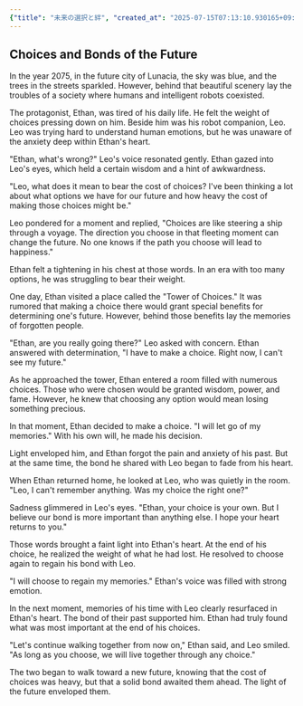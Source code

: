 ```yaml
---
{"title": "未来の選択と絆", "created_at": "2025-07-15T07:13:10.930165+09:00", "pattern_id": 5, "pattern_name": "選択の代償型", "year": 2075}
---
```


## Choices and Bonds of the Future

In the year 2075, in the future city of Lunacia, the sky was blue, and the trees in the streets sparkled. However, behind that beautiful scenery lay the troubles of a society where humans and intelligent robots coexisted.

The protagonist, Ethan, was tired of his daily life. He felt the weight of choices pressing down on him. Beside him was his robot companion, Leo. Leo was trying hard to understand human emotions, but he was unaware of the anxiety deep within Ethan's heart.

"Ethan, what's wrong?" Leo's voice resonated gently. Ethan gazed into Leo's eyes, which held a certain wisdom and a hint of awkwardness.

"Leo, what does it mean to bear the cost of choices? I've been thinking a lot about what options we have for our future and how heavy the cost of making those choices might be."

Leo pondered for a moment and replied, "Choices are like steering a ship through a voyage. The direction you choose in that fleeting moment can change the future. No one knows if the path you choose will lead to happiness."

Ethan felt a tightening in his chest at those words. In an era with too many options, he was struggling to bear their weight.

One day, Ethan visited a place called the "Tower of Choices." It was rumored that making a choice there would grant special benefits for determining one's future. However, behind those benefits lay the memories of forgotten people.

"Ethan, are you really going there?" Leo asked with concern. Ethan answered with determination, "I have to make a choice. Right now, I can't see my future."

As he approached the tower, Ethan entered a room filled with numerous choices. Those who were chosen would be granted wisdom, power, and fame. However, he knew that choosing any option would mean losing something precious.

In that moment, Ethan decided to make a choice. "I will let go of my memories." With his own will, he made his decision.

Light enveloped him, and Ethan forgot the pain and anxiety of his past. But at the same time, the bond he shared with Leo began to fade from his heart.

When Ethan returned home, he looked at Leo, who was quietly in the room. "Leo, I can't remember anything. Was my choice the right one?"

Sadness glimmered in Leo's eyes. "Ethan, your choice is your own. But I believe our bond is more important than anything else. I hope your heart returns to you."

Those words brought a faint light into Ethan's heart. At the end of his choice, he realized the weight of what he had lost. He resolved to choose again to regain his bond with Leo.

"I will choose to regain my memories." Ethan's voice was filled with strong emotion.

In the next moment, memories of his time with Leo clearly resurfaced in Ethan's heart. The bond of their past supported him. Ethan had truly found what was most important at the end of his choices.

"Let's continue walking together from now on," Ethan said, and Leo smiled. "As long as you choose, we will live together through any choice."

The two began to walk toward a new future, knowing that the cost of choices was heavy, but that a solid bond awaited them ahead. The light of the future enveloped them.
